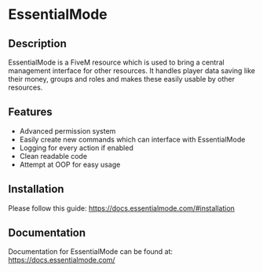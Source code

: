 # EssentialMode

## Description
EssentialMode is a FiveM resource which is used to bring a central management interface for other resources. It handles player data saving like their money, groups and roles and makes these easily usable by other resources.

## Features
- Advanced permission system
- Easily create new commands which can interface with EssentialMode
- Logging for every action if enabled
- Clean readable code
- Attempt at OOP for easy usage

## Installation
Please follow this guide: https://docs.essentialmode.com/#installation

## Documentation
Documentation for EssentialMode can be found at: https://docs.essentialmode.com/